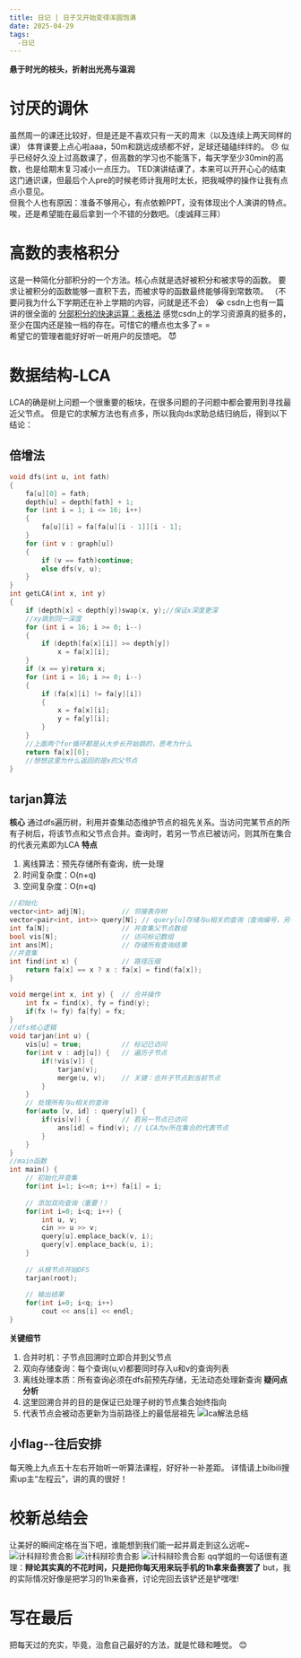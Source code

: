 ```yaml
---
title: 日记 | 日子又开始变得浑圆饱满
date: 2025-04-29
tags:
  -日记
---
```

**悬于时光的枝头，折射出光亮与温润**
<!-- more -->  
# 讨厌的调休
虽然周一的课还比较好，但是还是不喜欢只有一天的周末（以及连续上两天同样的课）
体育课要上点心啦aaa，50m和跳远成绩都不好，足球还磕磕绊绊的。 😞
似乎已经好久没上过高数课了，但高数的学习也不能落下，每天学至少30min的高数，也是给期末复习减小一点压力。
TED演讲结课了，本来可以开开心心的结束这门通识课，但最后个人pre的时候老师计我用时太长，把我喊停的操作让我有点点小意见。  
但我个人也有原因：准备不够用心，有点依赖PPT，没有体现出个人演讲的特点。
唉，还是希望能在最后拿到一个不错的分数吧。（虔诚拜三拜）
# 高数的表格积分
这是一种简化分部积分的一个方法。核心点就是选好被积分和被求导的函数。
要求让被积分的函数能够一直积下去，而被求导的函数最终能够得到常数项。
（不要问我为什么下学期还在补上学期的内容，问就是还不会） 😭
csdn上也有一篇讲的很全面的
[分部积分的快速运算：表格法](https://blog.csdn.net/LoraRae/article/details/121276931)
感觉csdn上的学习资源真的挺多的，至少在国内还是独一档的存在。可惜它的槽点也太多了= =  
希望它的管理者能好好听一听用户的反馈吧。 😈
# 数据结构-LCA
LCA的确是树上问题一个很重要的板块，在很多问题的子问题中都会要用到寻找最近父节点。
但是它的求解方法也有点多，所以我向ds求助总结归纳后，得到以下结论：
## 倍增法
```cpp
void dfs(int u, int fath)
{
	fa[u][0] = fath;
	depth[u] = depth[fath] + 1;
	for (int i = 1; i <= 16; i++)
	{
		fa[u][i] = fa[fa[u][i - 1]][i - 1];
	}
	for (int v : graph[u])
	{
		if (v == fath)continue;
		else dfs(v, u);
	}
}
int getLCA(int x, int y)
{
	if (depth[x] < depth[y])swap(x, y);//保证x深度更深
	//xy跳到同一深度
	for (int i = 16; i >= 0; i--)
	{
		if (depth[fa[x][i]] >= depth[y])
			x = fa[x][i];
	}
	if (x == y)return x;
	for (int i = 16; i >= 0; i--)
	{
		if (fa[x][i] != fa[y][i])
		{
			x = fa[x][i];
			y = fa[y][i];
		}
	}
	//上面两个for循环都是从大步长开始跳的，思考为什么
	return fa[x][0];
    //想想这里为什么返回的是x的父节点
}
```
## tarjan算法
**核心**
通过dfs遍历树，利用并查集动态维护节点的祖先关系。当访问完某节点的所有子树后，将该节点和父节点合并。查询时，若另一节点已被访问，则其所在集合的代表元素即为LCA
**特点**
1. 离线算法：预先存储所有查询，统一处理
2. 时间复杂度：O(n+q)
3. 空间复杂度：O(n+q)
```cpp
//初始化
vector<int> adj[N];         // 邻接表存树
vector<pair<int, int>> query[N]; // query[u]存储与u相关的查询（查询编号，另一节点）
int fa[N];                  // 并查集父节点数组
bool vis[N];                // 访问标记数组
int ans[M];                 // 存储所有查询结果
//并查集
int find(int x) {           // 路径压缩
    return fa[x] == x ? x : fa[x] = find(fa[x]);
}

void merge(int x, int y) {  // 合并操作
    int fx = find(x), fy = find(y);
    if(fx != fy) fa[fy] = fx;
}
//dfs核心逻辑
void tarjan(int u) {
    vis[u] = true;          // 标记已访问
    for(int v : adj[u]) {   // 遍历子节点
        if(!vis[v]) {
            tarjan(v);
            merge(u, v);    // 关键：合并子节点到当前节点
        }
    }
    // 处理所有与u相关的查询
    for(auto [v, id] : query[u]) {
        if(vis[v]) {        // 若另一节点已访问
            ans[id] = find(v); // LCA为v所在集合的代表节点
        }
    }
}
//main函数
int main() {
    // 初始化并查集
    for(int i=1; i<=n; i++) fa[i] = i;
    
    // 添加双向查询（重要！）
    for(int i=0; i<q; i++) {
        int u, v;
        cin >> u >> v;
        query[u].emplace_back(v, i);
        query[v].emplace_back(u, i);
    }
    
    // 从根节点开始DFS
    tarjan(root);
    
    // 输出结果
    for(int i=0; i<q; i++) 
        cout << ans[i] << endl;
}
```
**关键细节**
1. 合并时机：子节点回溯时立即合并到父节点
2. 双向存储查询：每个查询(u,v)都要同时存入u和v的查询列表
3. 离线处理本质：所有查询必须在dfs前预先存储，无法动态处理新查询
**疑问点分析**
1. 这里回溯合并的目的是保证已处理子树的节点集合始终指向
2. 代表节点会被动态更新为当前路径上的最低层祖先
![lca解法总结](/img/LCA.png "xhy")
## 小flag--往后安排
每天晚上九点五十左右开始听一听算法课程，好好补一补差距。
详情请上bilbili搜索up主“左程云”，讲的真的很好！
# 校新总结会
让美好的瞬间定格在当下吧，谁能想到我们能一起并肩走到这么远呢~
![计科辩珍贵合影](/img/校新总结1.jpg "xhy")
![计科辩珍贵合影](/img/校新总结2.jpg "xhy")
![计科辩珍贵合影](/img/校新总结3.jpg "xhy")
qq学姐的一句话很有道理：**辩论其实真的不花时间，只是把你每天用来玩手机的1h拿来备赛罢了**
but，我的实际情况好像是把学习的1h来备赛，讨论完回去该铲还是铲嘿嘿!
# 写在最后
把每天过的充实，毕竟，治愈自己最好的方法，就是忙碌和睡觉。  😊


